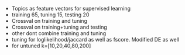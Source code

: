- Topics as feature vectors for supervised learning
- training 65, tuning 15, testing 20
- Crossval on training and tuning
- Crossval on training+tuning and testing
- other dont combine training and tuning
- tuning for loglikelihood/jaccard as well as fscore. Modified DE as well
- for untuned k=[10,20,40,80,200]